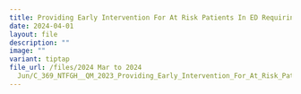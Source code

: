 ```yaml
---
title: Providing Early Intervention For At Risk Patients In ED Requiring Physiotherapy
date: 2024-04-01
layout: file
description: ""
image: ""
variant: tiptap
file_url: /files/2024 Mar to 2024
  Jun/C_369_NTFGH__QM_2023_Providing_Early_Intervention_For_At_Risk_Patients_In_ED_Requiring_PT.pdf
---
```

